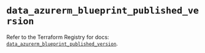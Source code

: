 # `data_azurerm_blueprint_published_version`

Refer to the Terraform Registry for docs: [`data_azurerm_blueprint_published_version`](https://registry.terraform.io/providers/hashicorp/azurerm/4.36.0/docs/data-sources/blueprint_published_version).
